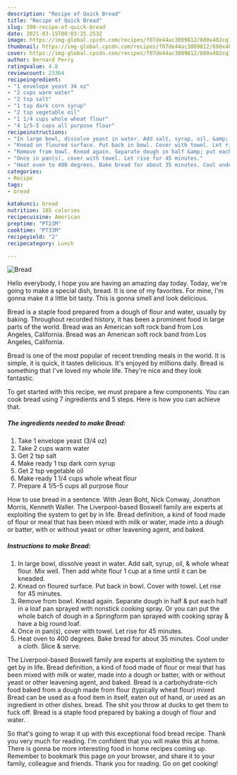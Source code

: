 ```yaml
---
description: "Recipe of Quick Bread"
title: "Recipe of Quick Bread"
slug: 390-recipe-of-quick-bread
date: 2021-03-15T00:03:25.253Z
image: https://img-global.cpcdn.com/recipes/f07de44ac3009812/680x482cq70/bread-recipe-main-photo.jpg
thumbnail: https://img-global.cpcdn.com/recipes/f07de44ac3009812/680x482cq70/bread-recipe-main-photo.jpg
cover: https://img-global.cpcdn.com/recipes/f07de44ac3009812/680x482cq70/bread-recipe-main-photo.jpg
author: Bernard Perry
ratingvalue: 4.8
reviewcount: 23364
recipeingredient:
- "1 envelope yeast 34 oz"
- "2 cups warm water"
- "2 tsp salt"
- "1 tsp dark corn syrup"
- "2 tsp vegetable oil"
- "1 1/4 cups whole wheat flour"
- "4 1/5-5 cups all purpose flour"
recipeinstructions:
- "In large bowl, dissolve yeast in water. Add salt, syrup, oil, &amp; whole wheat flour. Mix well. Then add white flour 1 cup at a time until it can be kneaded."
- "Knead on floured surface. Put back in bowl. Cover with towel. Let rise for 45 minutes."
- "Remove from bowl. Knead again. Separate dough in half &amp; put each half in a loaf pan sprayed with nonstick cooking spray. Or you can put the whole batch of dough in a Springform pan sprayed with cooking spray &amp; have a big round loaf."
- "Once in pan(s), cover with towel. Let rise for 45 minutes."
- "Heat oven to 400 degrees. Bake bread for about 35 minutes. Cool under a cloth. Slice &amp; serve."
categories:
- Recipe
tags:
- bread

katakunci: bread 
nutrition: 185 calories
recipecuisine: American
preptime: "PT23M"
cooktime: "PT33M"
recipeyield: "2"
recipecategory: Lunch

---
```



![Bread](https://img-global.cpcdn.com/recipes/f07de44ac3009812/680x482cq70/bread-recipe-main-photo.jpg)

Hello everybody, I hope you are having an amazing day today. Today, we're going to make a special dish, bread. It is one of my favorites. For mine, I'm gonna make it a little bit tasty. This is gonna smell and look delicious.

Bread is a staple food prepared from a dough of flour and water, usually by baking. Throughout recorded history, it has been a prominent food in large parts of the world. Bread was an American soft rock band from Los Angeles, California. Bread was an American soft rock band from Los Angeles, California.

Bread is one of the most popular of recent trending meals in the world. It is simple, it is quick, it tastes delicious. It's enjoyed by millions daily. Bread is something that I've loved my whole life. They're nice and they look fantastic.


To get started with this recipe, we must prepare a few components. You can cook bread using 7 ingredients and 5 steps. Here is how you can achieve that.

<!--inarticleads1-->

##### The ingredients needed to make Bread:

1. Take 1 envelope yeast (3/4 oz)
1. Take 2 cups warm water
1. Get 2 tsp salt
1. Make ready 1 tsp dark corn syrup
1. Get 2 tsp vegetable oil
1. Make ready 1 1/4 cups whole wheat flour
1. Prepare 4 1/5-5 cups all purpose flour


How to use bread in a sentence. With Jean Boht, Nick Conway, Jonathon Morris, Kenneth Waller. The Liverpool-based Boswell family are experts at exploiting the system to get by in life. Bread definition, a kind of food made of flour or meal that has been mixed with milk or water, made into a dough or batter, with or without yeast or other leavening agent, and baked. 

<!--inarticleads2-->

##### Instructions to make Bread:

1. In large bowl, dissolve yeast in water. Add salt, syrup, oil, &amp; whole wheat flour. Mix well. Then add white flour 1 cup at a time until it can be kneaded.
1. Knead on floured surface. Put back in bowl. Cover with towel. Let rise for 45 minutes.
1. Remove from bowl. Knead again. Separate dough in half &amp; put each half in a loaf pan sprayed with nonstick cooking spray. Or you can put the whole batch of dough in a Springform pan sprayed with cooking spray &amp; have a big round loaf.
1. Once in pan(s), cover with towel. Let rise for 45 minutes.
1. Heat oven to 400 degrees. Bake bread for about 35 minutes. Cool under a cloth. Slice &amp; serve.


The Liverpool-based Boswell family are experts at exploiting the system to get by in life. Bread definition, a kind of food made of flour or meal that has been mixed with milk or water, made into a dough or batter, with or without yeast or other leavening agent, and baked. Bread is a carbohydrate-rich food baked from a dough made from flour (typically wheat flour) mixed Bread can be used as a food item in itself, eaten out of hand, or used as an ingredient in other dishes. bread. The shit you throw at ducks to get them to fuck off. Bread is a staple food prepared by baking a dough of flour and water. 

So that's going to wrap it up with this exceptional food bread recipe. Thank you very much for reading. I'm confident that you will make this at home. There is gonna be more interesting food in home recipes coming up. Remember to bookmark this page on your browser, and share it to your family, colleague and friends. Thank you for reading. Go on get cooking!
